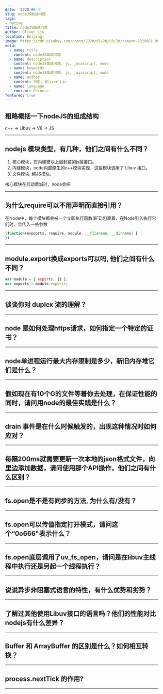 ```yaml
---
date: '2020-06-4'
slug: nodeJS面试问题
tags:
- native
title: nodeJS面试问题
author: Oliver Liu
location: Beijing;
image: https://cdn.pixabay.com/photo/2020/05/28/03/38/canyon-5229681_960_720.jpg
meta:
  - name: title
    content: nodeJS面试问题
  - name: description
    content: nodeJS面试问题, js, javascript, node
  - name: keywords
    content: nodeJS面试问题, js, javascript, node
  - name: author
    content: 刘彤, Oliver Liu
  - name: language
    content: Chinese
featured: true
---
```


## 粗略概括一下nodeJS的组成结构

c++ -> Libuv -> V8 -> JS

---


## nodejs 模块类型，有几种，他们之间有什么不同？

1. 核心模块，在内建模块上层封装的js层接口。
2. 内建模块，node内部原生的c++模块实现，这些模块调用了 Libuv 接口。
3. 文件模块, 纯JS模块。

核心模块在启动晋城时，node会把

---

## 为什么require可以不用声明而直接引用？

在Node中，每个模块都会被一个立即执行函数(IIFE)包裹着，在Node引入执行它们时，会传入一些参数

```javascript
(function(expoprts, require, module, __filename, __dirname) {                                                                              
})  
```



---

## module.export换成exports可以吗, 他们之间有什么不同？

```javascript
var module = { exports: {} };
var exports = module.exports;
```

---

## 谈谈你对 duplex 流的理解？

---

## node 是如何处理https请求，如何指定一个特定的证书？

---

## node单进程运行最大内存限制是多少，新旧内存堆它们是什么？

---

## 假如现在有10个G的文件等着你去处理，在保证性能的同时，请问用node的最佳实践是什么？

---


## drain 事件是在什么时候触发的，出现这种情况时如何应对？

---


## 每隔200ms就需要更新一次本地的json格式文件，向里边添加数据，请问使用那个API操作，他们之间有什么区别？

---


## fs.open是不是有同步的方法, 为什么有/没有？

---


## fs.open可以传值指定打开模式，请问这个“0o666"表示什么？

---


## fs.open底层调用了uv_fs_open，请问是在libuv主线程中执行还是另起一个线程执行？

---

## 说说异步非阻塞式语言的特性，有什么优势和劣势？

---

## 了解过其他使用Libuv接口的语言吗？他们的性能对比nodejs有什么差异？

---

## Buffer 和 ArrayBuffer 的区别是什么？如何相互转换？

---


## process.nextTick 的作用?

---
